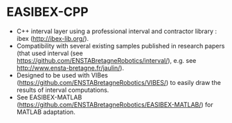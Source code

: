 EASIBEX-CPP
==============
- C++ interval layer using a professional interval and contractor library : ibex (http://ibex-lib.org/). 
- Compatibility with several existing samples published in research papers (that used interval (see https://github.com/ENSTABretagneRobotics/interval/), e.g. see http://www.ensta-bretagne.fr/jaulin/).
- Designed to be used with VIBes (https://github.com/ENSTABretagneRobotics/VIBES/) to easily draw the results of interval computations.
- See EASIBEX-MATLAB (https://github.com/ENSTABretagneRobotics/EASIBEX-MATLAB/) for MATLAB adaptation.
